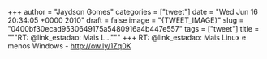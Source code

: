 
+++
author = "Jaydson Gomes"
categories = ["tweet"]
date = "Wed Jun 16 20:34:05 +0000 2010"
draft = false
image = "{TWEET_IMAGE}"
slug = "0400bf30ecad9530649175a5480916a4b447e557"
tags = ["tweet"]
title = """RT: @link_estadao: Mais L..."""
+++
RT: @link_estadao: Mais Linux e menos Windows - http://ow.ly/1Zq0K
